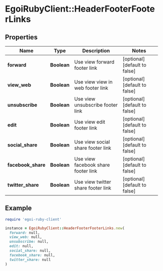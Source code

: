 # EgoiRubyClient::HeaderFooterFooterLinks

## Properties

| Name | Type | Description | Notes |
| ---- | ---- | ----------- | ----- |
| **forward** | **Boolean** | Use view forward footer link | [optional][default to false] |
| **view_web** | **Boolean** | Use view view in web footer link | [optional][default to false] |
| **unsubscribe** | **Boolean** | Use view unsubscribe footer link | [optional][default to false] |
| **edit** | **Boolean** | Use view edit footer link | [optional][default to false] |
| **social_share** | **Boolean** | Use view social share footer link | [optional][default to false] |
| **facebook_share** | **Boolean** | Use view facebook share footer link | [optional][default to false] |
| **twitter_share** | **Boolean** | Use view twitter share footer link | [optional][default to false] |

## Example

```ruby
require 'egoi-ruby-client'

instance = EgoiRubyClient::HeaderFooterFooterLinks.new(
  forward: null,
  view_web: null,
  unsubscribe: null,
  edit: null,
  social_share: null,
  facebook_share: null,
  twitter_share: null
)
```

